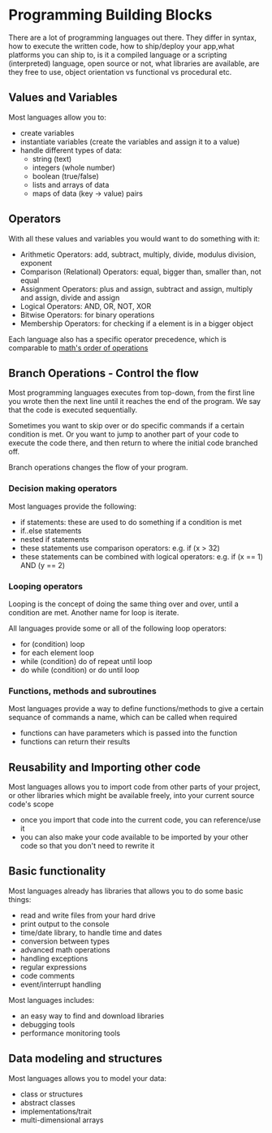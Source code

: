 # Programming Building Blocks

There are a lot of programming languages out there. They differ in syntax, how to execute the written code, how to ship/deploy your app,what platforms you can ship to, is it a compiled language or a scripting (interpreted) language, open source or not, what libraries are available, are they free to use, object orientation vs functional vs procedural etc.

## Values and Variables

Most languages allow you to:

- create variables
- instantiate variables (create the variables and assign it to a value)
- handle different types of data:
  - string (text)
  - integers (whole number)
  - boolean (true/false)
  - lists and arrays of data
  - maps of data (key -> value) pairs

## Operators

With all these values and variables you would want to do something with it:

- Arithmetic Operators: add, subtract, multiply, divide, modulus division, exponent
- Comparison (Relational) Operators: equal, bigger than, smaller than, not equal
- Assignment Operators: plus and assign, subtract and assign, multiply and assign, divide and assign
- Logical Operators: AND, OR, NOT, XOR
- Bitwise Operators: for binary operations
- Membership Operators: for checking if a element is in a bigger object

Each language also has a specific operator precedence, which is comparable to [math's order of operations](https://en.wikipedia.org/wiki/Order_of_operations)

## Branch Operations - Control the flow

Most programming languages executes from top-down, from the first line you wrote then the next line until it reaches the end of the program. We say that the code is executed sequentially.

Sometimes you want to skip over or do specific commands if a certain condition is met. Or you want to jump to another part of your code to execute the code there, and then return to where the initial code branched off.

Branch operations changes the flow of your program.

### Decision making operators

Most languages provide the following:

- if statements: these are used to do something if a condition is met
- if..else statements
- nested if statements
- these statements use comparison operators: e.g. if (x > 32)
- these statements can be combined with logical operators: e.g. if (x == 1) AND (y == 2)

### Looping operators

Looping is the concept of doing the same thing over and over, until a condition are met. Another name for loop is iterate.

All languages provide some or all of the following loop operators:

- for (condition) loop
- for each element loop
- while (condition) do of repeat until loop
- do while (condition) or do until loop

### Functions, methods and subroutines

Most languages provide a way to define functions/methods to give a certain sequance of commands a name, which can be called when required

- functions can have parameters which is passed into the function
- functions can return their results

## Reusability and Importing other code

Most languages allows you to import code from other parts of your project, or other libraries which might be available freely, into your current source code's scope

- once you import that code into the current code, you can reference/use it
- you can also make your code available to be imported by your other code so that you don't need to rewrite it

## Basic functionality

Most languages already has libraries that allows you to do some basic things:

- read and write files from your hard drive
- print output to the console
- time/date library, to handle time and dates
- conversion between types
- advanced math operations
- handling exceptions
- regular expressions
- code comments
- event/interrupt handling

Most languages includes:

- an easy way to find and download libraries
- debugging tools
- performance monitoring tools

## Data modeling and structures

Most languages allows you to model your data:

- class or structures
- abstract classes
- implementations/trait
- multi-dimensional arrays

